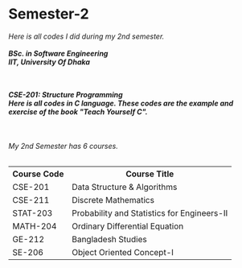 # Semester-2
<i>Here is all codes I did during my 2nd semester.<i><br><br>
<b>BSc. in Software Engineering</b><br>
<b>IIT, University Of Dhaka<b>
<br>
<br>
<br>

<p>
  <b>CSE-201: Structure Programming</b><br>
  Here is all codes in C language. These codes are the example and exercise of the book "Teach Yourself C".
</p>  

<br>
<p>
<h6>My 2nd Semester has 6 courses.</h6>
<table>
  <tr>
    <th>Course Code</th>
    <th>Course Title</th>
  </tr>
  <tr>
    <td>CSE-201</td>
    <td>Data Structure & Algorithms</td>
  </tr>
  <tr>
    <td>CSE-211</td>
    <td>Discrete Mathematics</td>
  </tr>
  <tr>
    <td>STAT-203</td>
    <td>Probability and Statistics for Engineers-II</td>
  </tr>
  <tr>
    <td>MATH-204</td>
    <td>Ordinary Differential Equation</td>
  </tr>
  <tr>
    <td>GE-212</td>
    <td>Bangladesh Studies</td>
  </tr>
  <tr>
    <td>SE-206</td>
    <td>Object Oriented Concept-I</td>
  </tr>
</table>
  
</p>
